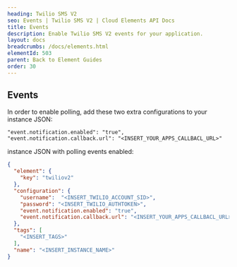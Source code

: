 ```yaml
---
heading: Twilio SMS V2
seo: Events | Twilio SMS V2 | Cloud Elements API Docs
title: Events
description: Enable Twilio SMS V2 events for your application.
layout: docs
breadcrumbs: /docs/elements.html
elementId: 503
parent: Back to Element Guides
order: 30
---
```


## Events

In order to enable polling, add these two extra configurations to your instance JSON:

```
"event.notification.enabled": "true",
"event.notification.callback.url": "<INSERT_YOUR_APPS_CALLBACL_URL>"
```

instance JSON with polling events enabled:

```json
{
  "element": {
    "key": "twiliov2"
  },
  "configuration": {
    "username":  "<INSERT_TWILIO_ACCOUNT_SID>",
    "password": "<INSERT_TWILIO_AUTHTOKEN>",
    "event.notification.enabled": "true",
    "event.notification.callback.url": "<INSERT_YOUR_APPS_CALLBACL_URL>"
  },
  "tags": [
    "<INSERT_TAGS>"
  ],
  "name": "<INSERT_INSTANCE_NAME>"
}
```
